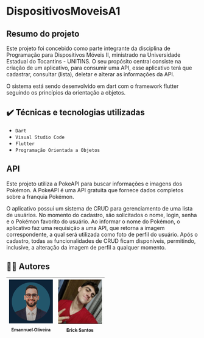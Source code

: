 # DispositivosMoveisA1

## Resumo do projeto
Este projeto foi concebido como parte integrante da disciplina de Programação para Dispositivos Móveis II, ministrado na Universidade Estadual do Tocantins - UNITINS. O seu propósito central consiste na criação de um aplicativo, para consumir uma API, esse aplicativo terá que cadastrar, consultar (lista), deletar e alterar as informações da API.

O sistema está sendo desenvolvido em dart com o framework flutter seguindo os princípios da orientação a objetos.

## ✔️ Técnicas e tecnologias utilizadas

- ``Dart``
- ``Visual Studio Code``
- ``Flutter``
- ``Programação Orientada a Objetos``

## API
Este projeto utiliza a PokeAPI para buscar informações e imagens dos Pokémon. A PokeAPI é uma API gratuita que fornece dados completos sobre a franquia Pokémon. 

O aplicativo possui um sistema de CRUD para gerenciamento de uma lista de usuários. No momento do cadastro, são solicitados o nome, login, senha e o Pokémon favorito do usuário. Ao informar o nome do Pokémon, o aplicativo faz uma requisição a uma API, que retorna a imagem correspondente, a qual será utilizada como foto de perfil do usuário. Após o cadastro, todas as funcionalidades de CRUD ficam disponíveis, permitindo, inclusive, a alteração da imagem de perfil a qualquer momento.


## 👨‍💻 Autores

| [<img src="https://github.com/emannuelop/DispositivosMoveisA1/blob/main/imagens/emannuel.png" width=115><br><sub>Emannuel Oliveira</sub>](https://github.com/emannuelop) |  [<img src="https://github.com/emannuelop/DispositivosMoveisA1/blob/main/imagens/erick.jpg" width=115><br><sub>Erick Santos</sub>](https://github.com/ericksantos37) |
| :---: | :---: |